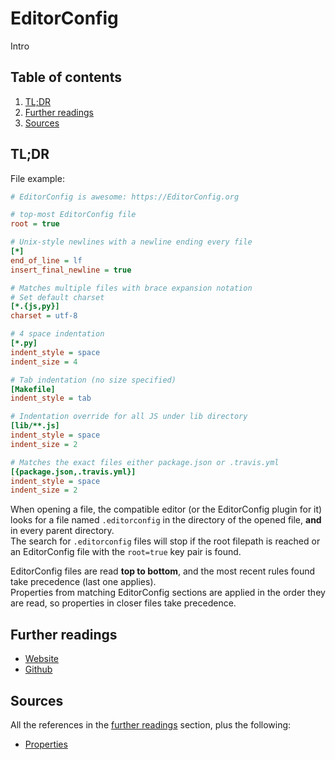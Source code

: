 # EditorConfig

Intro

## Table of contents <!-- omit in toc -->

1. [TL;DR](#tldr)
1. [Further readings](#further-readings)
1. [Sources](#sources)

## TL;DR

File example:

```ini
# EditorConfig is awesome: https://EditorConfig.org

# top-most EditorConfig file
root = true

# Unix-style newlines with a newline ending every file
[*]
end_of_line = lf
insert_final_newline = true

# Matches multiple files with brace expansion notation
# Set default charset
[*.{js,py}]
charset = utf-8

# 4 space indentation
[*.py]
indent_style = space
indent_size = 4

# Tab indentation (no size specified)
[Makefile]
indent_style = tab

# Indentation override for all JS under lib directory
[lib/**.js]
indent_style = space
indent_size = 2

# Matches the exact files either package.json or .travis.yml
[{package.json,.travis.yml}]
indent_style = space
indent_size = 2
```

When opening a file, the compatible editor (or the EditorConfig plugin for it) looks for a file named `.editorconfig` in the directory of the opened file, **and** in every parent directory.<br/>
The search for `.editorconfig` files will stop if the root filepath is reached or an EditorConfig file with the `root=true` key pair is found.

EditorConfig files are read **top to bottom**, and the most recent rules found take precedence (last one applies).<br/>
Properties from matching EditorConfig sections are applied in the order they are read, so properties in closer files take precedence.

## Further readings

- [Website]
- [Github]

## Sources

All the references in the [further readings] section, plus the following:

- [Properties]

<!--
  References
  -->

<!-- Upstream -->
[github]: https://github.com/editorconfig/editorconfig/
[properties]: https://github.com/editorconfig/editorconfig/wiki/EditorConfig-Properties
[website]: https://editorconfig.org/

<!-- In-article sections -->
[further readings]: #further-readings

<!-- Knowledge base -->
<!-- Files -->
<!-- Others -->

